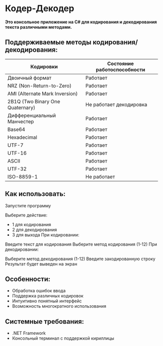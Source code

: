 # Кодер-Декодер

**Это консольное приложение на C# для кодирования и декодирования текста различными методами.**


## Поддерживаемые методы кодирования/декодирования:

|Кодировки        | Состояние работоспособности |
|----------------|----------------|
| Двоичный формат |  Работает |
| NRZ (Non-Return-to-Zero)     |   Работает |
| AMI (Alternate Mark Inversion)    |   Работает |
| 2B1Q (Two Binary One Quaternary) |    Не работает декодировка |
| Дифференциальный Манчестер | Работает |
|  Base64 | Работает |
|  Hexadecimal | Работает |
|  UTF-7 | Работает |
|  UTF-16 | Работает |
|  ASCII | Работает |
| UTF-32 | Работает |
| ISO-8859-1 | Не работает |

## Как использовать:

Запустите программу

Выберите действие:

- 1 для кодирования
- 2 для декодирования
- 3 для выхода
При кодировании:

Введите текст для кодирования
Выберите метод кодирования (1-12)
При декодировании:

Выберите метод декодирования (1-12)
Введите закодированную строку
Результат будет выведен на экран

## Особенности:
- Обработка ошибок ввода
- Поддержка различных кодировок
- Интуитивно понятный интерфейс
- Возможность многократного использования

## Системные требования:
- .NET Framework
- Консольный терминал с поддержкой кириллицы
